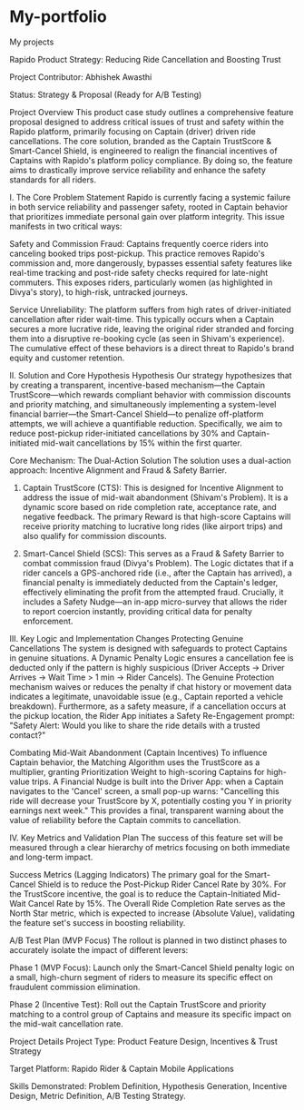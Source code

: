 # My-portfolio
My projects
 
Rapido Product Strategy: Reducing Ride Cancellation and Boosting Trust

Project Contributor: Abhishek Awasthi

Status: Strategy & Proposal (Ready for A/B Testing)

Project Overview
This product case study outlines a comprehensive feature proposal designed to address critical issues of trust and safety within the Rapido platform, primarily focusing on Captain (driver) driven ride cancellations. The core solution, branded as the Captain TrustScore & Smart-Cancel Shield, is engineered to realign the financial incentives of Captains with Rapido's platform policy compliance. By doing so, the feature aims to drastically improve service reliability and enhance the safety standards for all riders.

I. The Core Problem Statement
Rapido is currently facing a systemic failure in both service reliability and passenger safety, rooted in Captain behavior that prioritizes immediate personal gain over platform integrity. This issue manifests in two critical ways:

Safety and Commission Fraud: Captains frequently coerce riders into canceling booked trips post-pickup. This practice removes Rapido's commission and, more dangerously, bypasses essential safety features like real-time tracking and post-ride safety checks required for late-night commuters. This exposes riders, particularly women (as highlighted in Divya's story), to high-risk, untracked journeys.

Service Unreliability: The platform suffers from high rates of driver-initiated cancellation after rider wait-time. This typically occurs when a Captain secures a more lucrative ride, leaving the original rider stranded and forcing them into a disruptive re-booking cycle (as seen in Shivam's experience). The cumulative effect of these behaviors is a direct threat to Rapido's brand equity and customer retention.

 II. Solution and Core Hypothesis
Hypothesis
Our strategy hypothesizes that by creating a transparent, incentive-based mechanism—the Captain TrustScore—which rewards compliant behavior with commission discounts and priority matching, and simultaneously implementing a system-level financial barrier—the Smart-Cancel Shield—to penalize off-platform attempts, we will achieve a quantifiable reduction. Specifically, we aim to reduce post-pickup rider-initiated cancellations by 30% and Captain-initiated mid-wait cancellations by 15% within the first quarter.

Core Mechanism: The Dual-Action Solution
The solution uses a dual-action approach: Incentive Alignment and Fraud & Safety Barrier.

1. Captain TrustScore (CTS): This is designed for Incentive Alignment to address the issue of mid-wait abandonment (Shivam's Problem). It is a dynamic score based on ride completion rate, acceptance rate, and negative feedback. The primary Reward is that high-score Captains will receive priority matching to lucrative long rides (like airport trips) and also qualify for commission discounts.

2. Smart-Cancel Shield (SCS): This serves as a Fraud & Safety Barrier to combat commission fraud (Divya's Problem). The Logic dictates that if a rider cancels a GPS-anchored ride (i.e., after the Captain has arrived), a financial penalty is immediately deducted from the Captain's ledger, effectively eliminating the profit from the attempted fraud. Crucially, it includes a Safety Nudge—an in-app micro-survey that allows the rider to report coercion instantly, providing critical data for penalty enforcement.

 III. Key Logic and Implementation Changes
Protecting Genuine Cancellations
The system is designed with safeguards to protect Captains in genuine situations. A Dynamic Penalty Logic ensures a cancellation fee is deducted only if the pattern is highly suspicious (Driver Accepts → Driver Arrives → Wait Time > 1 min → Rider Cancels). The Genuine Protection mechanism waives or reduces the penalty if chat history or movement data indicates a legitimate, unavoidable issue (e.g., Captain reported a vehicle breakdown). Furthermore, as a safety measure, if a cancellation occurs at the pickup location, the Rider App initiates a Safety Re-Engagement prompt: "Safety Alert: Would you like to share the ride details with a trusted contact?"

Combating Mid-Wait Abandonment (Captain Incentives)
To influence Captain behavior, the Matching Algorithm uses the TrustScore as a multiplier, granting Prioritization Weight to high-scoring Captains for high-value trips. A Financial Nudge is built into the Driver App: when a Captain navigates to the 'Cancel' screen, a small pop-up warns: "Cancelling this ride will decrease your TrustScore by X, potentially costing you Y in priority earnings next week." This provides a final, transparent warning about the value of reliability before the Captain commits to cancellation.

 IV. Key Metrics and Validation Plan
The success of this feature set will be measured through a clear hierarchy of metrics focusing on both immediate and long-term impact.

Success Metrics (Lagging Indicators)
The primary goal for the Smart-Cancel Shield is to reduce the Post-Pickup Rider Cancel Rate by 30%. For the TrustScore incentive, the goal is to reduce the Captain-Initiated Mid-Wait Cancel Rate by 15%. The Overall Ride Completion Rate serves as the North Star metric, which is expected to increase (Absolute Value), validating the feature set's success in boosting reliability.

A/B Test Plan (MVP Focus)
The rollout is planned in two distinct phases to accurately isolate the impact of different levers:

Phase 1 (MVP Focus): Launch only the Smart-Cancel Shield penalty logic on a small, high-churn segment of riders to measure its specific effect on fraudulent commission elimination.

Phase 2 (Incentive Test): Roll out the Captain TrustScore and priority matching to a control group of Captains and measure its specific impact on the mid-wait cancellation rate.

 Project Details
Project Type: Product Feature Design, Incentives & Trust Strategy

Target Platform: Rapido Rider & Captain Mobile Applications

Skills Demonstrated: Problem Definition, Hypothesis Generation, Incentive Design, Metric Definition, A/B Testing Strategy.

